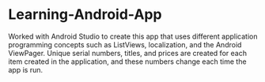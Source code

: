 # Learning-Android-App
Worked with Android Studio to create this app that uses different application programming concepts such as ListViews, localization, and the Android ViewPager. Unique serial numbers, titles, and prices are created for each item created in the application, and these numbers change each time the app is run.
